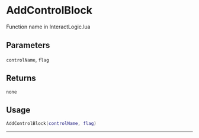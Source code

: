 # AddControlBlock
Function name in InteractLogic.lua
## Parameters
`controlName`, `flag`
## Returns
`none`
## Usage
```lua
AddControlBlock(controlName, flag)
```
---
